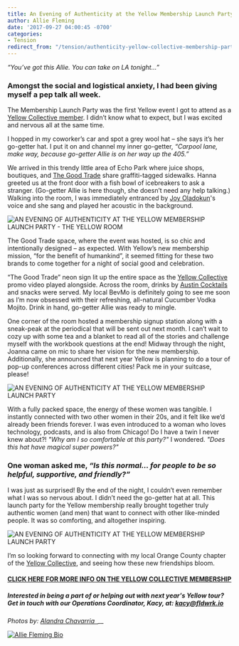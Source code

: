 ```yaml
---
title: An Evening of Authenticity at the Yellow Membership Launch Party
author: Allie Fleming
date: '2017-09-27 04:00:45 -0700'
categories:
- Tension
redirect_from: "/tension/authenticity-yellow-collective-membership-party/"
---
```


_“You’ve got this Allie. You can take on LA tonight...”_

### **Amongst the social and logistical anxiety, I had been giving myself a pep talk all week.**

The Membership Launch Party was the first Yellow event I got to attend as a [Yellow Collective member](http://yellowco.co/membership/). I didn’t know what to expect, but I was excited and nervous all at the same time.

I hopped in my coworker’s car and spot a grey wool hat – she says it’s her go-getter hat. I put it on and channel my inner go-getter, _“Carpool lane, make way, because go-getter Allie is on her way up the 405.”_

We arrived in this trendy little area of Echo Park where juice shops, boutiques, and [The Good Trade](http://www.thegoodtrade.com/) share graffiti-tagged sidewalks. Hanna greeted us at the front door with a fish bowl of icebreakers to ask a stranger. (Go-getter Allie is here though, she doesn’t need any help talking.) Walking into the room, I was immediately entranced by [Joy Oladokun](https://www.instagram.com/joyoladokun/)'s voice and she sang and played her acoustic in the background.

![AN EVENING OF AUTHENTICITY AT THE YELLOW MEMBERSHIP LAUNCH PARTY - THE YELLOW ROOM](https://yellow-blog-images.imgix.net/2017/09/Yellow-Co-AlandraMichelle3.jpg)

The Good Trade space, where the event was hosted, is so chic and intentionally designed – as expected. With Yellow’s new membership mission, “for the benefit of humankind”, it seemed fitting for these two brands to come together for a night of social good and celebration.

“The Good Trade” neon sign lit up the entire space as the [Yellow Collective](http://yellowco.co/membership/) promo video played alongside. Across the room, drinks by [Austin Cocktails](http://www.austincocktails.com/) and snacks were served. My local BevMo is definitely going to see me soon as I’m now obsessed with their refreshing, all-natural Cucumber Vodka Mojito. Drink in hand, go-getter Allie was ready to mingle.

One corner of the room hosted a membership signup station along with a sneak-peak at the periodical that will be sent out next month. I can’t wait to cozy up with some tea and a blanket to read all of the stories and challenge myself with the workbook questions at the end! Midway through the night, Joanna came on mic to share her vision for the new membership. Additionally, she announced that next year Yellow is planning to do a tour of pop-up conferences across different cities! Pack me in your suitcase, please!

![AN EVENING OF AUTHENTICITY AT THE YELLOW MEMBERSHIP LAUNCH PARTY](https://yellow-blog-images.imgix.net/2017/09/Yellow-Co-AlandraMichelle22.jpg)

With a fully packed space, the energy of these women was tangible. I instantly connected with two other women in their 20s, and it felt like we’d already been friends forever. I was even introduced to a woman who loves technology, podcasts, and is also from Chicago! Do I have a twin I never knew about?! _"Why am I so comfortable at this party?"_ I wondered. _"Does this hat have magical super powers?"_

### One woman asked me, _“Is this normal… for people to be so helpful, supportive, and friendly?”_

I was just as surprised! By the end of the night, I couldn’t even remember what I was so nervous about. I didn’t need the go-getter hat at all. This launch party for the Yellow membership really brought together truly authentic women (and men) that want to connect with other like-minded people. It was so comforting, and altogether inspiring.

![AN EVENING OF AUTHENTICITY AT THE YELLOW MEMBERSHIP LAUNCH PARTY](https://yellow-blog-images.imgix.net/2017/09/Yellow-Co-AlandraMichelle8.jpg)

I’m so looking forward to connecting with my local Orange County chapter of the [Yellow Collective](http://yellowco.co/membership/), and seeing how these new friendships bloom.

#### [CLICK HERE FOR MORE INFO ON THE YELLOW COLLECTIVE MEMBERSHIP](http://yellowco.co/membership/)

##### Interested in being a part of or helping out with next year's Yellow tour? Get in touch with our Operations Coordinator, Kacy, at: kacy@fldwrk.io

_Photos by: [Alandra Chavarria  ](https://www.lepetitenoir.com/)__[  
](https://www.instagram.com/alandramichelle/)_

[![Allie Fleming Bio](https://yellow-blog-images.imgix.net/2017/09/Allie-Fleming-Bio.jpg)](https://www.cheerfull.co/)
